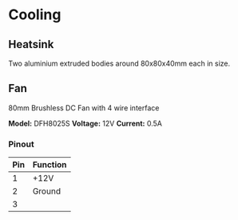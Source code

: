 # Cooling

## Heatsink

Two aluminium extruded bodies around 80x80x40mm each in size.

## Fan

80mm Brushless DC Fan with 4 wire interface

**Model:** DFH8025S
**Voltage:** 12V
**Current:** 0.5A

### Pinout

| Pin | Function |
|---|---|
| 1 | +12V |
| 2 | Ground |
| 3 | 